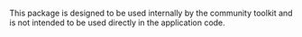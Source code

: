 This package is designed to be used internally by the community toolkit and is not intended to be used directly in the application code.
